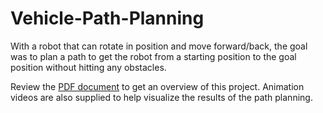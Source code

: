 # Vehicle-Path-Planning
With a robot that can rotate in position and move forward/back, the goal was to plan a path to get the robot from a starting position to the goal position without hitting any obstacles.

Review the [PDF document](https://github.com/jaredmt/Vehicle-Path-Planning/blob/master/VehiclePathPlanning.pdf) to get an overview of this project. Animation videos are also supplied to help visualize the results of the path planning.
